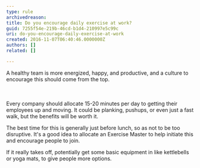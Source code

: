 ```yaml
---
type: rule
archivedreason: 
title: Do you encourage daily exercise at work?
guid: 7255f54e-219b-46cd-b1d4-210997e5c99c
uri: do-you-encourage-daily-exercise-at-work
created: 2016-11-07T06:40:46.0000000Z
authors: []
related: []

---
```



A healthy team is more energized​, happy, and productive, and a culture to encourage this should&#160;come from the top.<br>
<br><excerpt class='endintro'></excerpt><br>
<p>Every company should allocate 15-20 minutes per day to getting their employees up and moving. It could be planking, pushups, or even just a fast walk, but the benefits will be worth it.&#160;</p><p>The best time for this is generally just before lunch, so as not to be too disruptive. It's a good idea to allocate an Exercise Master to help initiate this and encourage people to join.&#160;<br></p><p>If it really takes off, potentially get some basic equipment in like kettlebells or yoga mats, to give people more options.<br></p>


